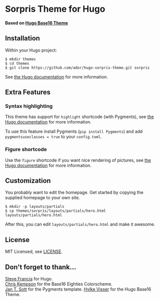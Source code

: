 # Sorpris Theme for Hugo
#### Based on [Hugo Base16 Theme](https://github.com/htdvisser/hugo-base16-theme)

## Installation

Within your Hugo project:

    $ mkdir themes
    $ cd themes
    $ git clone https://github.com/ador/hugo-sorpris-theme.git sorpris

See [the Hugo documentation](http://gohugo.io/themes/installing/) for more information.

## Extra Features

### Syntax highlighting

This theme has support for `highlight` shortcode (with Pygments),
see [the Hugo documentation](http://gohugo.io/extras/highlighting/) for more information.

To use this feature install Pygments (`pip install Pygments`) and add `pygmentsuseclasses = true` to your `config.toml`.

### Figure shortcode

Use the `figure` shortcode if you want nice rendering of pictures, see [the Hugo documentation](http://gohugo.io/extras/shortcodes/) for more information.


## Customization

You probably want to edit the homepage. Get started by copying the supplied homepage to your own site.

    $ mkdir -p layouts/partials
    $ cp themes/sorpris/layouts/partials/hero.html layouts/partials/hero.html

After this, you can edit `layouts/partials/hero.html` and make it awesome.


## License

MIT Licensed, see [LICENSE](https://github.com/ador/hugo-sorpris-theme/blob/master/LICENSE).


## Don't forget to thank...

[Steve Francia](https://github.com/spf13) for Hugo.  
[Chris Kempson](http://chriskempson.com) for the Base16 Eighties Colorscheme.  
[Jan T. Sott](https://github.com/idleberg) for the Pygments template.
[Hylke Visser](https://github.com/htdvisser) for the Hugo Base16 Theme.

